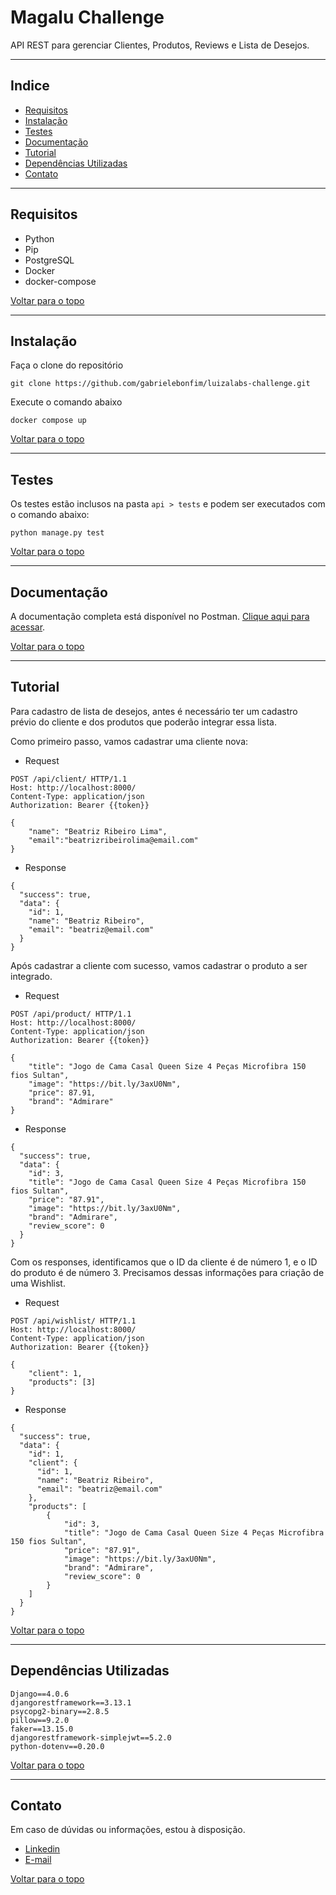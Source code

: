 # Magalu Challenge
API REST para gerenciar Clientes, Produtos, Reviews e Lista de Desejos.

***
## Indice
- [Requisitos](#requisitos)
- [Instalação](#instalação)
- [Testes](#testes)
- [Documentação](#documentação)
- [Tutorial](#tutorial)
- [Dependências Utilizadas](#dependências-utilizadas)
- [Contato](#contato)

***
## Requisitos
- Python
- Pip
- PostgreSQL
- Docker
- docker-compose

[Voltar para o topo](#indice)

***
## Instalação
Faça o clone do repositório
```
git clone https://github.com/gabrielebonfim/luizalabs-challenge.git
```

Execute o comando abaixo
```
docker compose up
```

[Voltar para o topo](#indice)
***

## Testes
Os testes estão inclusos na pasta ```api > tests``` e podem ser executados com o comando abaixo:
```
python manage.py test
```

[Voltar para o topo](#indice)
***

## Documentação
A documentação completa está disponível no Postman. [Clique aqui para acessar](https://documenter.getpostman.com/view/14110900/UzJQrEz3).

[Voltar para o topo](#indice)
***

## Tutorial
Para cadastro de lista de desejos, antes é necessário ter um cadastro prévio do cliente e dos produtos que poderão integrar essa lista.

Como primeiro passo, vamos cadastrar uma cliente nova:

- Request
```
POST /api/client/ HTTP/1.1
Host: http://localhost:8000/
Content-Type: application/json
Authorization: Bearer {{token}}

{
    "name": "Beatriz Ribeiro Lima",
    "email":"beatrizribeirolima@email.com"
}
```
- Response
```
{
  "success": true,
  "data": {
    "id": 1,
    "name": "Beatriz Ribeiro",
    "email": "beatriz@email.com"
  }
}
```

Após cadastrar a cliente com sucesso, vamos cadastrar o produto a ser integrado.
- Request
```
POST /api/product/ HTTP/1.1
Host: http://localhost:8000/
Content-Type: application/json
Authorization: Bearer {{token}}

{
    "title": "Jogo de Cama Casal Queen Size 4 Peças Microfibra 150 fios Sultan", 
    "image": "https://bit.ly/3axU0Nm",
    "price": 87.91,
    "brand": "Admirare"
}
```
- Response
```
{
  "success": true,
  "data": {
    "id": 3,
    "title": "Jogo de Cama Casal Queen Size 4 Peças Microfibra 150 fios Sultan",
    "price": "87.91",
    "image": "https://bit.ly/3axU0Nm",
    "brand": "Admirare",
    "review_score": 0
  }
}
```

Com os responses, identificamos que o ID da cliente é de número 1, e o ID do produto é de número 3. Precisamos dessas informações para criação de uma Wishlist.
- Request
```
POST /api/wishlist/ HTTP/1.1
Host: http://localhost:8000/
Content-Type: application/json
Authorization: Bearer {{token}}

{
    "client": 1,
    "products": [3]
}
```

- Response
```
{
  "success": true,
  "data": {
    "id": 1,
    "client": {
      "id": 1,
      "name": "Beatriz Ribeiro",
      "email": "beatriz@email.com"
    },
    "products": [
        {
            "id": 3,
            "title": "Jogo de Cama Casal Queen Size 4 Peças Microfibra 150 fios Sultan",
            "price": "87.91",
            "image": "https://bit.ly/3axU0Nm",
            "brand": "Admirare",
            "review_score": 0
        }
    ]
  }
}
```

[Voltar para o topo](#indice)
***

## Dependências Utilizadas
```
Django==4.0.6
djangorestframework==3.13.1
psycopg2-binary==2.8.5
pillow==9.2.0
faker==13.15.0
djangorestframework-simplejwt==5.2.0
python-dotenv==0.20.0
```

[Voltar para o topo](#indice)
***

## Contato
Em caso de dúvidas ou informações, estou à disposição.

- [Linkedin](https://linkedin.com/in/gabrielealvesbonfim)
- [E-mail](gabriele_bonfim@outlook.com)

[Voltar para o topo](#indice)

